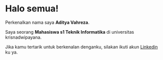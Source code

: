 # Halo semua! 

Perkenalkan nama saya **Aditya Vahreza**.<br>

Saya seorang **Mahasiswa s1 Teknik Informatika** di universitas krisnadwipayana.<br>

Jika kamu tertarik untuk berkenalan denganku, silakan ikuti akun [Linkedin](https://www.linkedin.com/in/aditya-vahreza-5ba626260/) ku ya.

